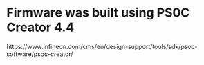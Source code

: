 <h1>Firmware was built using PS0C Creator 4.4</h1>  
https://www.infineon.com/cms/en/design-support/tools/sdk/psoc-software/psoc-creator/
